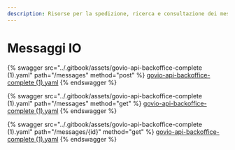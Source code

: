 ```yaml
---
description: Risorse per la spedizione, ricerca e consultazione dei messaggi
---
```


# Messaggi IO

{% swagger src="../.gitbook/assets/govio-api-backoffice-complete (1).yaml" path="/messages" method="post" %}
[govio-api-backoffice-complete (1).yaml](<../.gitbook/assets/govio-api-backoffice-complete (1).yaml>)
{% endswagger %}

{% swagger src="../.gitbook/assets/govio-api-backoffice-complete (1).yaml" path="/messages" method="get" %}
[govio-api-backoffice-complete (1).yaml](<../.gitbook/assets/govio-api-backoffice-complete (1).yaml>)
{% endswagger %}

{% swagger src="../.gitbook/assets/govio-api-backoffice-complete (1).yaml" path="/messages/{id}" method="get" %}
[govio-api-backoffice-complete (1).yaml](<../.gitbook/assets/govio-api-backoffice-complete (1).yaml>)
{% endswagger %}
